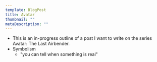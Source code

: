 ```yaml
---
template: BlogPost
title: Avatar
thumbnail: ""
metaDescription: ""
---
```


- This is an in-progress outline of a post I want to write on the series Avatar:
  The Last Airbender.
- Symbolism
  - "you can tell when something is real"
